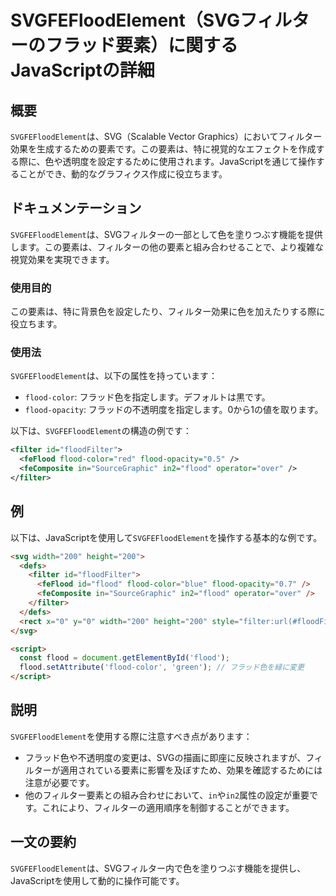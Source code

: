 <!--
Meta Description: # SVGFEFloodElement（SVGフィルターのフラッド要素）に関するJavaScriptの詳細 ## 概要 `SVGFEFloodElement`は、SVG（Scalable Vector Graphics）においてフィルター効果を生成するための要素です。この要素は、特に視覚的なエフェク...
Meta Keywords: flood, svgfefloodelement, filter, color, 200
-->

# SVGFEFloodElement（SVGフィルターのフラッド要素）に関するJavaScriptの詳細

## 概要
`SVGFEFloodElement`は、SVG（Scalable Vector Graphics）においてフィルター効果を生成するための要素です。この要素は、特に視覚的なエフェクトを作成する際に、色や透明度を設定するために使用されます。JavaScriptを通じて操作することができ、動的なグラフィクス作成に役立ちます。

## ドキュメンテーション
`SVGFEFloodElement`は、SVGフィルターの一部として色を塗りつぶす機能を提供します。この要素は、フィルターの他の要素と組み合わせることで、より複雑な視覚効果を実現できます。

### 使用目的
この要素は、特に背景色を設定したり、フィルター効果に色を加えたりする際に役立ちます。

### 使用法
`SVGFEFloodElement`は、以下の属性を持っています：
- `flood-color`: フラッド色を指定します。デフォルトは黒です。
- `flood-opacity`: フラッドの不透明度を指定します。0から1の値を取ります。

以下は、`SVGFEFloodElement`の構造の例です：

```xml
<filter id="floodFilter">
  <feFlood flood-color="red" flood-opacity="0.5" />
  <feComposite in="SourceGraphic" in2="flood" operator="over" />
</filter>
```

## 例
以下は、JavaScriptを使用して`SVGFEFloodElement`を操作する基本的な例です。

```html
<svg width="200" height="200">
  <defs>
    <filter id="floodFilter">
      <feFlood id="flood" flood-color="blue" flood-opacity="0.7" />
      <feComposite in="SourceGraphic" in2="flood" operator="over" />
    </filter>
  </defs>
  <rect x="0" y="0" width="200" height="200" style="filter:url(#floodFilter);" />
</svg>

<script>
  const flood = document.getElementById('flood');
  flood.setAttribute('flood-color', 'green'); // フラッド色を緑に変更
</script>
```

## 説明
`SVGFEFloodElement`を使用する際に注意すべき点があります：
- フラッド色や不透明度の変更は、SVGの描画に即座に反映されますが、フィルターが適用されている要素に影響を及ぼすため、効果を確認するためには注意が必要です。
- 他のフィルター要素との組み合わせにおいて、`in`や`in2`属性の設定が重要です。これにより、フィルターの適用順序を制御することができます。

## 一文の要約
`SVGFEFloodElement`は、SVGフィルター内で色を塗りつぶす機能を提供し、JavaScriptを使用して動的に操作可能です。